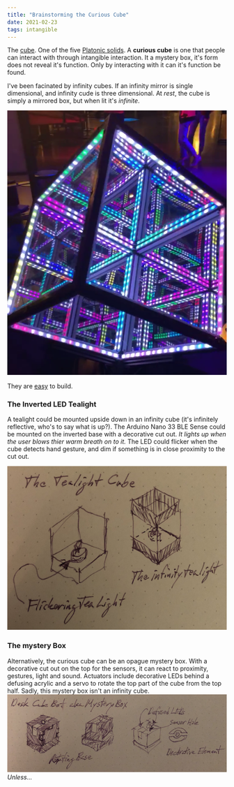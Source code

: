 ```yaml
---
title: "Brainstorming the Curious Cube"
date: 2021-02-23
tags: intangible
---
```

The [cube](https://en.wikipedia.org/wiki/Cube). One of the five [Platonic solids](https://en.wikipedia.org/wiki/Platonic_solid). A **curious cube** is one that people can interact with through intangible interaction. It a mystery box, it's form does not reveal it's function. Only by interacting with it can it's function be found.

I've been facinated by infinity cubes. If an infinity mirror is single dimensional, and infinity cude is three dimensional. At *rest*, the cube is simply a mirrored box, but when lit it's *infinite*.

![A large infinity cube](/images/infinityCube.png)

They are [easy](https://www.instructables.com/Easy-Infinity-Cube/) to build. 

### The Inverted LED Tealight
A tealight could be mounted upside down in an infinity cube (it's infinitely reflective, who's to say what is up?). The Arduino Nano 33 BLE Sense could be mounted on the inverted base with a decorative cut out. *It lights up when the user blows thier warm breath on to it.* The LED could flicker when the cube detects hand gesture, and dim if something is in close proximity to the cut out.

![Tealight sketch](/images/tealight.png)

### The mystery Box
Alternatively, the curious cube can be an opague mystery box. With a decorative cut out on the top for the sensors, it can react to proximity, gestures, light and sound. Actuators include decorative LEDs behind a defusing acrylic and a servo to rotate the top part of the cube from the top half. Sadly, this mystery box isn't an infinity cube. 
![mystery box sketch](/images/mysteryBox.png)
*Unless...*